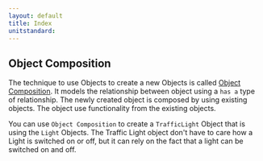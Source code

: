```yaml
---
layout: default
title: Index
unitstandard:
---
```


## Object Composition

The technique to use Objects to create a new Objects is called [Object Composition](https://en.wikipedia.org/wiki/Object_composition). It models the relationship between object using a `has a` type of relationship. The newly created object is composed by using existing objects. The object use functionality from the existing objects.

You can use `Object Composition` to create a `TrafficLight` Object that is using the `Light` Objects. The Traffic Light object don't have to care how a Light is switched on or off, but it can rely on the fact that a light can be switched on and off.
